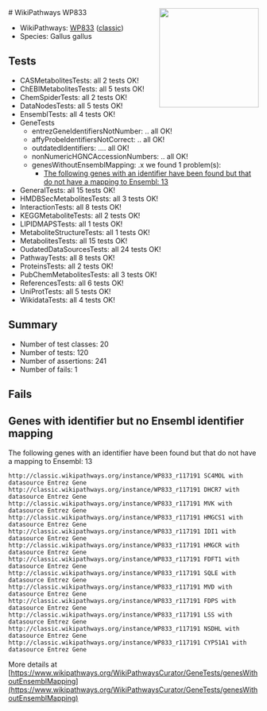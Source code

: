 <img style="float: right; width: 200px" src="https://upload.wikimedia.org/wikipedia/commons/thumb/8/83/Wplogo_with_text_500.png/640px-Wplogo_with_text_500.png" />
# WikiPathways WP833

* WikiPathways: [WP833](https://wikipathways.org/pathways/WP833) ([classic](https://classic.wikipathways.org/instance/WP833))
* Species: Gallus gallus
## Tests
* CASMetabolitesTests: all 2 tests OK!
* ChEBIMetabolitesTests: all 5 tests OK!
* ChemSpiderTests: all 2 tests OK!
* DataNodesTests: all 5 tests OK!
* EnsemblTests: all 4 tests OK!
* GeneTests
    * entrezGeneIdentifiersNotNumber: .. all OK!
    * affyProbeIdentifiersNotCorrect: .. all OK!
    * outdatedIdentifiers: .... all OK!
    * nonNumericHGNCAccessionNumbers: .. all OK!
    * genesWithoutEnsemblMapping: .x we found 1 problem(s):
        * [The following genes with an identifier have been found but that do not have a mapping to Ensembl: 13](#c4e54310)
* GeneralTests: all 15 tests OK!
* HMDBSecMetabolitesTests: all 3 tests OK!
* InteractionTests: all 8 tests OK!
* KEGGMetaboliteTests: all 2 tests OK!
* LIPIDMAPSTests: all 1 tests OK!
* MetaboliteStructureTests: all 1 tests OK!
* MetabolitesTests: all 15 tests OK!
* OudatedDataSourcesTests: all 24 tests OK!
* PathwayTests: all 8 tests OK!
* ProteinsTests: all 2 tests OK!
* PubChemMetabolitesTests: all 3 tests OK!
* ReferencesTests: all 6 tests OK!
* UniProtTests: all 5 tests OK!
* WikidataTests: all 4 tests OK!


## Summary

* Number of test classes: 20
* Number of tests: 120
* Number of assertions: 241
* Number of fails: 1

## Fails

<a name="c4e54310" />

## Genes with identifier but no Ensembl identifier mapping

The following genes with an identifier have been found but that do not have a mapping to Ensembl: 13
```
http://classic.wikipathways.org/instance/WP833_r117191 SC4MOL with datasource Entrez Gene
http://classic.wikipathways.org/instance/WP833_r117191 DHCR7 with datasource Entrez Gene
http://classic.wikipathways.org/instance/WP833_r117191 MVK with datasource Entrez Gene
http://classic.wikipathways.org/instance/WP833_r117191 HMGCS1 with datasource Entrez Gene
http://classic.wikipathways.org/instance/WP833_r117191 IDI1 with datasource Entrez Gene
http://classic.wikipathways.org/instance/WP833_r117191 HMGCR with datasource Entrez Gene
http://classic.wikipathways.org/instance/WP833_r117191 FDFT1 with datasource Entrez Gene
http://classic.wikipathways.org/instance/WP833_r117191 SQLE with datasource Entrez Gene
http://classic.wikipathways.org/instance/WP833_r117191 MVD with datasource Entrez Gene
http://classic.wikipathways.org/instance/WP833_r117191 FDPS with datasource Entrez Gene
http://classic.wikipathways.org/instance/WP833_r117191 LSS with datasource Entrez Gene
http://classic.wikipathways.org/instance/WP833_r117191 NSDHL with datasource Entrez Gene
http://classic.wikipathways.org/instance/WP833_r117191 CYP51A1 with datasource Entrez Gene
```

More details at [https://www.wikipathways.org/WikiPathwaysCurator/GeneTests/genesWithoutEnsemblMapping](https://www.wikipathways.org/WikiPathwaysCurator/GeneTests/genesWithoutEnsemblMapping)

